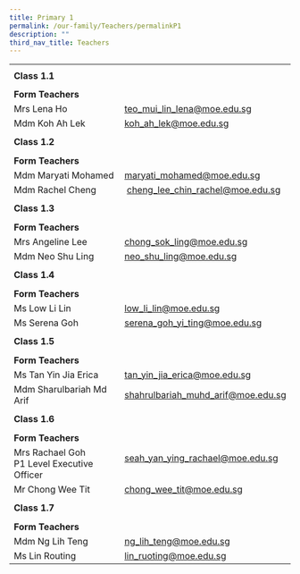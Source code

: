 ```yaml
---
title: Primary 1
permalink: /our-family/Teachers/permalinkP1
description: ""
third_nav_title: Teachers
---
```

<table border="0" width="100%" cellspacing="0">
<tbody>
<tr>
<td colspan="2" height="41"><strong>Class 1.1</strong></td>
</tr>
<tr>
<td colspan="2" height="25"><strong>Form Teachers</strong></td>
</tr>
<tr>
<td width="50%">Mrs Lena Ho</td>
<td width="50%"><a href="mailto:teo_mui_lin_lena@moe.edu.sg" target="">teo_mui_lin_lena@moe.edu.sg</a></td>
</tr>
<tr>
<td>
<div>Mdm Koh Ah Lek</div>
</td>
<td><a href="mailto:koh_ah_lek@moe.edu.sg" target="">koh_ah_lek@moe.edu.sg</a></td>
</tr>
<tr>
<td colspan="2" height="41"><strong>Class 1.2</strong></td>
</tr>
<tr>
<td colspan="2" height="25"><strong>Form Teachers</strong></td>
</tr>
<tr>
<td width="50%">Mdm Maryati Mohamed</td>
<td><a href="mailto:maryati_mohamed@moe.edu.sg" target="">maryati_mohamed@moe.edu.sg</a></td>
</tr>
<tr>
<td>
<div>Mdm Rachel Cheng</div>
</td>
<td>
<div>&nbsp;<a href="mailto:cheng_lee_chin_rachel@moe.edu.sg" target="">cheng_lee_chin_rachel@moe.edu.sg</a></div>
</td>
</tr>
<tr>
<td colspan="2" height="41"><strong>Class 1.3</strong></td>
</tr>
<tr>
<td colspan="2" height="25"><strong>Form Teachers</strong></td>
</tr>
<tr>
<td>Mrs Angeline Lee</td>
<td><a href="mailto:chong_sok_ling@moe.edu.sg" target="">chong_sok_ling@moe.edu.sg</a></td>
</tr>
<tr>
<td>
<div>Mdm Neo Shu Ling</div>
</td>
<td><a href="mailto:neo_shu_ling@moe.edu.sg" target="">neo_shu_ling@moe.edu.sg</a></td>
</tr>
<tr>
<td colspan="2" height="41"><strong>Class 1.4</strong></td>
</tr>
<tr>
<td colspan="2" height="25"><strong>Form Teachers</strong></td>
</tr>
<tr>
<td width="50%">Ms Low Li Lin</td>
<td width="50%"><a href="mailto:low_li_lin@moe.edu.sg" target="">low_li_lin@moe.edu.sg</a></td>
</tr>
<tr>
<td>
<div>Ms Serena Goh</div>
</td>
<td>
<div><a href="mailto:serena_goh_yi_ting@moe.edu.sg" target="">serena_goh_yi_ting@moe.edu.sg</a></div>
</td>
</tr>
<tr>
<td colspan="2" height="41"><strong>Class 1.5</strong></td>
</tr>
<tr>
<td colspan="2" height="25"><strong>Form Teachers</strong></td>
</tr>
<tr>
<td>Ms Tan Yin Jia Erica</td>
<td><a href="mailto:tan_yin_jia_erica@moe.edu.sg" target="">tan_yin_jia_erica@moe.edu.sg</a></td>
</tr>
<tr>
<td>
<div>Mdm Sharulbariah Md Arif</div>
</td>
<td><a href="mailto:shahrulbariah_muhd_arif@moe.edu.sg" target="">shahrulbariah_muhd_arif@moe.edu.sg</a></td>
</tr>
<tr>
<td colspan="2" height="41"><strong>Class 1.6</strong></td>
</tr>
<tr>
<td colspan="2" height="25"><strong>Form Teachers</strong></td>
</tr>
<tr>
<td width="50%">Mrs Rachael Goh<br />P1 Level Executive Officer</td>
<td><a href="mailto:seah_yan_ying_rachael@moe.edu.sg" target="">seah_yan_ying_rachael@moe.edu.sg</a><br /><br /></td>
</tr>
<tr>
<td>
<div>Mr Chong Wee Tit</div>
</td>
<td><a href="mailto:chong_wee_tit@moe.edu.sg" target="">chong_wee_tit@moe.edu.sg</a></td>
</tr>
<tr>
<td colspan="2" height="41"><strong>Class 1.7</strong></td>
</tr>
<tr>
<td colspan="2" height="25"><strong>Form Teachers</strong></td>
</tr>
<tr>
<td>Mdm Ng Lih Teng</td>
<td><a href="mailto:ng_lih_teng@moe.edu.sg" target="">ng_lih_teng@moe.edu.sg</a></td>
</tr>
<tr>
<td>Ms Lin Routing</td>
<td>
<div><a href="mailto:lin_ruoting@moe.edu.sg" target="">lin_ruoting@moe.edu.sg</a></div>
</td>
</tr>
</tbody>
</table>